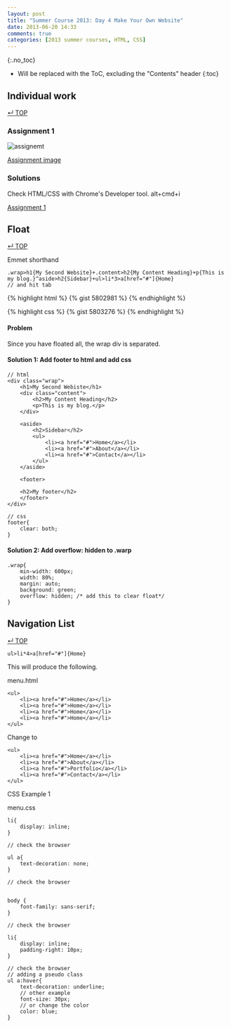 ```yaml
---
layout: post
title: "Summer Course 2013: Day 4 Make Your Own Website"
date: 2013-06-20 14:33
comments: true
categories: [2013 summer courses, HTML, CSS]
---
```


<!-- more -->

{:.no_toc}

* Will be replaced with the ToC, excluding the "Contents" header
{:toc}

## Individual work
[&#8629; TOP](#markdown-toc)

### Assignment 1

![assignemt](http://sokada.site44.com/img/assignment.png)

[Assignment image](http://sokada.site44.com/img/assignment.png)



### Solutions
Check HTML/CSS with Chrome's Developer tool. alt+cmd+i

[Assignment 1](http://sokada.site44.com/assignment.html)



## Float 
[&#8629; TOP](#markdown-toc)

Emmet shorthand

    .wrap>h1{My Second Website}+.content>h2{My Content Heading}+p{This is my blog.}^aside>h2{Sidebar}+ul>li*3>a[href="#"]{Home}
    // and hit tab

{% highlight html %}
{% gist 5802981 %}
{% endhighlight %}

{% highlight css %}
{% gist 5803276 %}
{% endhighlight %}

#### Problem 

Since you have floated all, the wrap div is separated.

#### Solution 1: Add footer to html and add css
  
    
	// html
	<div class="wrap">
		<h1>My Second Webiste</h1>
		<div class="content">
			<h2>My Content Heading</h2>
			<p>This is my blog.</p>
		</div>
    
		<aside>
			<h2>Sidebar</h2>
			<ul>
				<li><a href="#">Home</a></li>
				<li><a href="#">About</a></li>
				<li><a href="#">Contact</a></li>
			</ul>
		</aside>
    
		<footer>
    
		<h2>My footer</h2>
		</footer>   
	</div>     
	
	// css
	footer{
	    clear: both;
    }
	
#### Solution 2: Add overflow: hidden to .warp

    .wrap{
		min-width: 600px;
		width: 80%;
		margin: auto;
		background: green;
		overflow: hidden; /* add this to clear float*/
    }
	



## Navigation List 
[&#8629; TOP](#markdown-toc)

    ul>li*4>a[href="#"]{Home}
    
This will produce the following.
    
menu.html

    <ul>
    	<li><a href="#">Home</a></li>
    	<li><a href="#">Home</a></li>
    	<li><a href="#">Home</a></li>
    	<li><a href="#">Home</a></li>
    </ul>
    
    
Change to     
    
    <ul>
    	<li><a href="#">Home</a></li>
    	<li><a href="#">About</a></li>
    	<li><a href="#">Portfolio</a></li>
    	<li><a href="#">Contact</a></li>
    </ul>
        
CSS Example 1

menu.css

	li{
		display: inline;
	}
	
	// check the browser
	
	ul a{
		text-decoration: none;
	}
	
	// check the browser
	
	
	body {
		font-family: sans-serif;
	}
	
	// check the browser
	
	li{
		display: inline;
		padding-right: 10px;
	}
	
	// check the browser
	// adding a pseudo class
	ul a:hover{
		text-decoration: underline;
		// other example
		font-size: 30px;
		// or change the color
		color: blue;
	}
	


